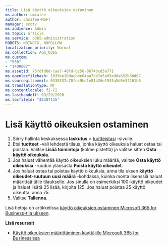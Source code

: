 ```yaml
---
title: Lisä käyttö oikeuksien ostaminen
ms.author: cmcatee
author: cmcatee-MSFT
manager: scotv
ms.audience: Admin
ms.topic: article
ms.service: o365-administration
ROBOTS: NOINDEX, NOFOLLOW
localization_priority: Normal
ms.collection: Adm_O365
ms.custom:
- "530"
- "1400007"
ms.assetid: 75fdfd6d-cae7-40fd-bc50-8674bcd3a771
ms.openlocfilehash: 1039ce18dacbbe04aa7cb7a5a85eddab52b36d67
ms.sourcegitcommit: 0338332a70fec9bd1e81b26e1933a5d0e3f261b6
ms.translationtype: MT
ms.contentlocale: fi-FI
ms.lasthandoff: 09/29/2020
ms.locfileid: "48307135"
---
```

# <a name="buy-additional-licenses"></a>Lisä käyttö oikeuksien ostaminen

1. Siirry hallinta keskuksessa **laskutus**  >  [tuotteistasi](https://go.microsoft.com/fwlink/p/?linkid=842054) -sivulle.
2. Etsi **tuotteet** -väli lehdestä tilaus, jonka käyttö oikeuksia haluat ostaa tai poistaa. Valitse **Lisää toimintoja** (kolme pistettä) ja valitse sitten **Osta käyttö oikeuksia**.
3. Jos haluat vähentää käyttö oikeuksien luku määrää, valitse **Osta käyttö oikeuksia** -ruudun yläosasta **Poista käyttö oikeudet**.
4. Jos haluat ostaa tai poistaa käyttö oikeuksia, anna tila uksen **käyttö oikeudet-ruutuun** **uusi määrä** -kohdassa, kuinka monta lisenssiä haluat määrittää tälle tilaukselle. Jos sinulla on esimerkiksi 100-käyttö oikeudet ja haluat lisätä 25 lisää, kirjoita 125. Jos haluat poistaa 25 käyttö oikeutta, anna 75.
5. Valitse **Tallenna**.

Lisä tietoja on artikkelissa [käyttö oikeuksien ostaminen Microsoft 365 for Business-tila ukseen](https://docs.microsoft.com/microsoft-365/commerce/licenses/buy-licenses).

**Lisä resurssit**

- [Käyttö oikeuksien määrittäminen käyttäjille Microsoft 365 for Businessissa](https://docs.microsoft.com/microsoft-365/admin/manage/assign-licenses-to-users)